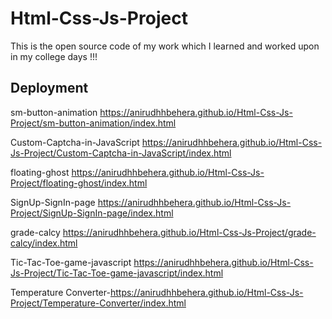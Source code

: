 # Html-Css-Js-Project
This is the open source code of my work which I learned and worked upon in my college days !!!

## Deployment
sm-button-animation https://anirudhhbehera.github.io/Html-Css-Js-Project/sm-button-animation/index.html

Custom-Captcha-in-JavaScript https://anirudhhbehera.github.io/Html-Css-Js-Project/Custom-Captcha-in-JavaScript/index.html

floating-ghost	https://anirudhhbehera.github.io/Html-Css-Js-Project/floating-ghost/index.html

SignUp-SignIn-page	https://anirudhhbehera.github.io/Html-Css-Js-Project/SignUp-SignIn-page/index.html

grade-calcy	https://anirudhhbehera.github.io/Html-Css-Js-Project/grade-calcy/index.html

Tic-Tac-Toe-game-javascript	https://anirudhhbehera.github.io/Html-Css-Js-Project/Tic-Tac-Toe-game-javascript/index.html

Temperature Converter-https://anirudhhbehera.github.io/Html-Css-Js-Project/Temperature-Converter/index.html

